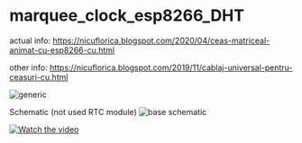 # marquee_clock_esp8266_DHT

actual info: https://nicuflorica.blogspot.com/2020/04/ceas-matriceal-animat-cu-esp8266-cu.html

other info: https://nicuflorica.blogspot.com/2019/11/cablaj-universal-pentru-ceasuri-cu.html

![generic](https://1.bp.blogspot.com/-UAAX1zV_toA/XqVeQbb1pfI/AAAAAAAAcNM/CoX5kmrw6l4Q7mDbwdlDOj6xXoGGI7N3ACLcBGAsYHQ/s320/ceas1.jpg)

Schematic (not used RTC module)
![base schematic](https://4.bp.blogspot.com/-OyIs9oE8in8/XK9-Zm2RxzI/AAAAAAAAZCg/a2TihedTq501hoK6mNFIUM-Fo1CypZZcgCLcBGAs/s1600/ESP8266_LED_Matrix_Clock_DHT_LDR.gif)


[![Watch the video](https://img.youtube.com/vi/X9xGOwg01z4/maxresdefault.jpg)](https://youtu.be/X9xGOwg01z4)
